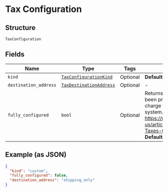 
# Tax Configuration

## Structure

`TaxConfiguration`

## Fields

| Name | Type | Tags | Description |
|  --- | --- | --- | --- |
| `kind` | [`TaxConfigurationKind`](../../doc/models/tax-configuration-kind.md) | Optional | **Default**: `'custom'` |
| `destination_address` | [`TaxDestinationAddress`](../../doc/models/tax-destination-address.md) | Optional | - |
| `fully_configured` | `bool` | Optional | Returns `true` when Chargify has been properly configured to charge tax using the specified tax system. More details about taxes: https://maxio.zendesk.com/hc/en-us/articles/24287012608909-Taxes-Overview<br>**Default**: `False` |

## Example (as JSON)

```json
{
  "kind": "custom",
  "fully_configured": false,
  "destination_address": "shipping_only"
}
```

